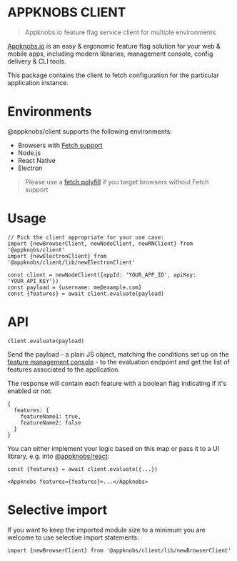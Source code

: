 # APPKNOBS CLIENT

> Appknobs.io feature flag service client for multiple environments

[Appknobs.io](https://appknobs.io/) is an easy & ergonomic feature flag
solution for your web & mobile apps, including modern libraries, management
console, config delivery & CLI tools.

This package contains the client to fetch configuration for the particular application instance.

# Environments

@appknobs/client supports the following environments:

* Browsers with [Fetch support](https://caniuse.com/#search=fetch)
* Node.js
* React Native
* Electron

> Please use a [fetch polyfill](https://github.com/lquixada/cross-fetch) if you target browsers without Fetch support

# Usage

```
// Pick the client appropriate for your use case:
import {newBrowserClient, newNodeClient, newRNClient} from '@appknobs/client'
import {newElectronClient} from '@appknobs/client/lib/newElectronClient'

const client = newNodeClient({appId: 'YOUR_APP_ID', apiKey: 'YOUR_API_KEY'})
const payload = {username: me@example.com}
const {features} = await client.evaluate(payload)
```

# API

`client.evaluate(payload)`

Send the payload - a plain JS object, matching the conditions set up on the [feature management console](https://console.appknobs.io) - to the evaluation endpoint and get the list of features associated to the application.

The response will contain each feature with a boolean flag indicating if it's enabled or not:

```
{
  features: {
    featureName1: true,
    featureName2: false
  }
}
```

You can either implement your logic based on this map or pass it to a UI library, e.g. into [@appknobs/react](https://www.npmjs.com/package/@appknobs/react):

```
const {features} = await client.evaluate({...})

<Appknobs features={features}>...</Appknobs>
```

# Selective import

If you want to keep the imported module size to a minimum you are welcome to use selective import statements:

```
import {newBrowserClient} from '@appknobs/client/lib/newBrowserClient'
```
